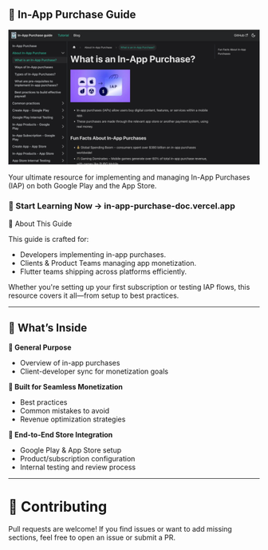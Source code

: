 ## 📱 In-App Purchase Guide

![demo](demo.png)

Your ultimate resource for implementing and managing In-App Purchases (IAP) on both Google Play and the App Store.

### 🚀 Start Learning Now → in-app-purchase-doc.vercel.app

📖 About This Guide

This guide is crafted for:
- Developers implementing in-app purchases.
- Clients & Product Teams managing app monetization.
- Flutter teams shipping across platforms efficiently.

Whether you're setting up your first subscription or testing IAP flows, this resource covers it all—from setup to best practices.

---

## 🧭 What’s Inside

**📌 General Purpose**
- Overview of in-app purchases
- Client-developer sync for monetization goals

**💸 Built for Seamless Monetization**
- Best practices
- Common mistakes to avoid
- Revenue optimization strategies

**🔄 End-to-End Store Integration**
- Google Play & App Store setup
- Product/subscription configuration
- Internal testing and review process

---

# 👥 Contributing
Pull requests are welcome! If you find issues or want to add missing sections, feel free to open an issue or submit a PR.
